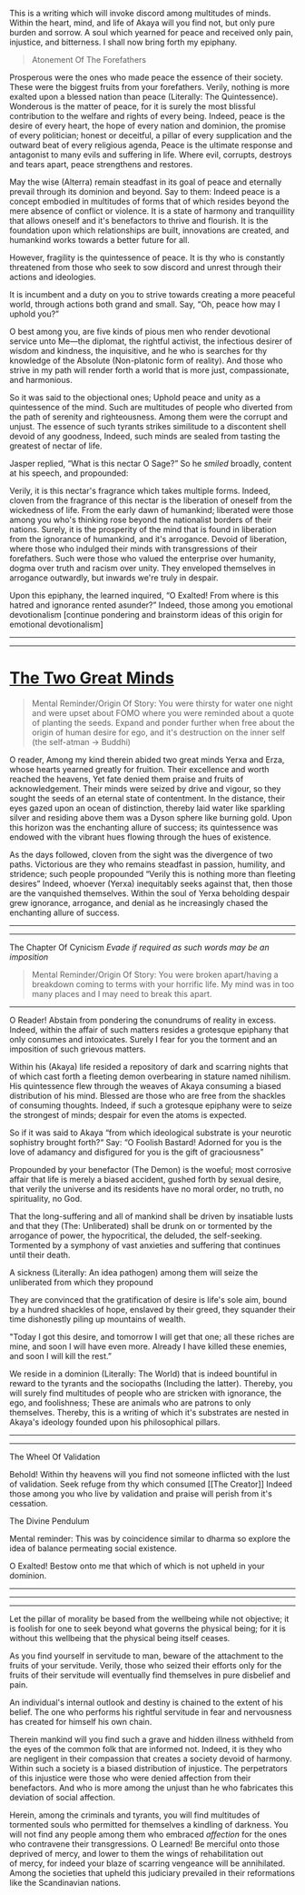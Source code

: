 This is a writing which will invoke discord among multitudes of minds. Within the heart, mind, and life of Akaya will you find not, but only pure burden and sorrow. A soul which yearned for peace and received only pain, injustice, and bitterness. I shall now bring forth my epiphany. 


> Atonement Of The Forefathers

Prosperous were the ones who made peace the essence of their society. These were the biggest fruits from your forefathers. Verily, nothing is more exalted upon a blessed nation than peace (Literally: The Quintessence). Wonderous is the matter of peace, for it is surely the most blissful contribution to the welfare and rights of every being. Indeed, peace is the desire of every heart, the hope of every nation and dominion, the promise of every politician; honest or deceitful, a pillar of every supplication and the outward beat of every religious agenda, Peace is the ultimate response and antagonist to many evils and suffering in life. Where evil, corrupts, destroys and tears apart, peace strengthens and restores. 

May the wise (Alterra) remain steadfast in its goal of peace and eternally prevail through its dominion and beyond. Say to them: Indeed peace is a concept embodied in multitudes of forms that of which resides beyond the mere absence of conflict or violence. It is a state of harmony and tranquillity that allows oneself and it's benefactors to thrive and flourish. It is the foundation upon which relationships are built, innovations are created, and humankind works towards a better future for all. 

However, fragility is the quintessence of peace. It is thy who is constantly threatened from those who seek to sow discord and unrest through their actions and ideologies. 

It is incumbent and a duty on you to strive towards creating a more peaceful world, through actions both grand and small. Say, “Oh, peace how may I uphold you?”

O best among you, are five kinds of pious men who render devotional service unto Me—the diplomat, the rightful activist, the infectious desirer of wisdom and kindness, the inquisitive, and he who is searches for thy knowledge of the Absolute (Non-platonic form of reality). And those who strive in my path will render forth a world that is more just, compassionate, and harmonious.

So it was said to the objectional ones; Uphold peace and unity as a quintessence of the mind. Such are multitudes of people who diverted from the path of serenity and righteousness. Among them were the corrupt and unjust. The essence of such tyrants strikes similitude to a discontent shell devoid of any goodness, Indeed, such minds are sealed from tasting the greatest of nectar of life. 

Jasper replied, “What is this nectar O Sage?” So he _smiled_ broadly, content at his speech, and propounded:

Verily, it is this nectar's fragrance which takes multiple forms. Indeed, cloven from the fragrance of this nectar is the liberation of oneself from the wickedness of life. From the early dawn of humankind; liberated were those among you who's thinking rose beyond the nationalist borders of their nations. Surely, it is the prosperity of the mind that is found in liberation from the ignorance of humankind, and it's arrogance. Devoid of liberation, where those who indulged their minds with transgressions of their forefathers. Such were those who valued the enterprise over humanity, dogma over truth and racism over unity. They enveloped themselves in arrogance outwardly, but inwards we're truly in despair. 


Upon this epiphany, the learned inquired, “O Exalted! From where is this hatred and ignorance rented asunder?” Indeed, those among you emotional devotionalism [continue pondering and brainstorm ideas of this origin for emotional devotionalism]

---------------------------------
--------------------



# <u> The Two Great Minds </u>

> Mental Reminder/Origin Of Story: You were thirsty for water one night and were upset about FOMO where you were reminded about a quote of planting the seeds. Expand and ponder further when free about the origin of human desire for ego, and it's destruction on the inner self (the self-atman -> Buddhi)

O reader, Among my kind therein abided two great minds Yerxa and Erza, whose hearts yearned greatly for fruition. Their excellence and worth reached the heavens, Yet fate denied them praise and fruits of acknowledgement. Their minds were seized by drive and vigour, so they sought the seeds of an eternal state of contentment. In the distance, their eyes gazed upon an ocean of distinction, thereby laid water like sparkling silver and residing above them was a Dyson sphere like burning gold. Upon this horizon was the enchanting allure of success; its quintessence was endowed with the vibrant hues flowing through the hues of existence.

As the days followed, cloven from the sight was the divergence of two paths. Victorious are they who remains steadfast in passion, humility, and stridence; such people propounded “Verily this is nothing more than fleeting desires” Indeed, whoever (Yerxa) inequitably seeks against that, then those are the vanquished themselves. Within the soul of Yerxa beholding despair grew ignorance, arrogance, and denial as he increasingly chased the enchanting allure of success. 

-----------------
-----

The Chapter Of Cynicism
*Evade if required as such words may be an imposition* 

> Mental Reminder/Origin Of Story: You were broken apart/having a breakdown coming to terms with your horrific life. My mind was in too many places and I may need to break this apart.

-----------------------------------------------------------------

O Reader! Abstain from pondering the conundrums of reality in excess. Indeed, within the affair of such matters resides a grotesque epiphany that only consumes and intoxicates. Surely I fear for you the torment and an imposition of such grievous matters.  

Within his (Akaya) life resided a repository of dark and scarring nights that of which cast forth a fleeting demon overbearing in stature named nihilism. His quintessence flew through the weaves of Akaya consuming a biased distribution of his mind. Blessed are those who are free from the shackles of consuming thoughts. Indeed, if such a grotesque epiphany were to seize the strongest of minds; despair for even the atoms is expected.

So if it was said to Akaya “from which ideological substrate is your neurotic sophistry brought forth?“ Say: “O Foolish Bastard! Adorned for you is the love of adamancy and disfigured for you is the gift of graciousness”

Propounded by your benefactor (The Demon) is the woeful; most corrosive affair that life is merely a biased accident, gushed forth by sexual desire, that verily the universe and its residents have no moral order, no truth, no spirituality, no God.  
  
That the long-suffering and all of mankind shall be driven by insatiable lusts and that they (The: Unliberated) shall be drunk on or tormented by the arrogance of power, the hypocritical, the deluded, the self-seeking. Tormented by a symphony of vast anxieties and suffering that continues until their death. 

A sickness (Literally: An idea pathogen) among them will seize the unliberated from which they propound 

They are convinced that the gratification of desire is life's sole aim, bound by a hundred shackles of hope, enslaved by their greed, they squander their time dishonestly piling up mountains of wealth.  
  
"Today I got this desire, and tomorrow I will get that one; all these riches are mine, and soon I will have even more. Already I have killed these enemies, and soon I will kill the rest.”

We reside in a dominion (Literally: The World) that is indeed bountiful in reward to the tyrants and the sociopaths (Including the latter). Thereby, you will surely find multitudes of people who are stricken with ignorance, the ego, and foolishness; These are animals who are patrons to only themselves. Thereby, this is a writing of which it's substrates are nested in Akaya's ideology founded upon his philosophical pillars. 




-----------------
-----

The Wheel Of Validation 

Behold! Within thy heavens will you find not someone inflicted with the lust of validation. Seek refuge from thy which consumed [[The Creator]] Indeed those among you who live by validation and praise will perish from it's cessation.

The Divine Pendulum 

Mental reminder: This was by coincidence similar to dharma so explore the idea of balance permeating social existence. 

O Exalted! Bestow onto me that which of which is not upheld in your dominion. 

-------------------


---------------------
--------------------

Let the pillar of morality be based from the wellbeing while not objective; it is foolish for one to seek beyond what governs the physical being; for it is without this wellbeing that the physical being itself ceases.

As you find yourself in servitude to man, beware of the attachment to the fruits of your servitude. Verily, those who seized their efforts only for the fruits of their servitude will eventually find themselves in pure disbelief and pain.

An individual's internal outlook and destiny is chained to the extent of his belief. The one who performs his rightful servitude in fear and nervousness has created for himself his own chain.

Therein mankind will you find such a grave and hidden illness withheld from the eyes of the common folk that are informed not. Indeed, it is they who are negligent in their compassion that creates a society devoid of harmony. Within such a society is a biased distribution of injustice. The perpetrators of this injustice were those who were denied affection from their benefactors. And who is more among the unjust than he who fabricates this deviation of social affection. 

Herein, among the criminals and tyrants, you will find multitudes of tormented souls who permitted for themselves a kindling of darkness. You will not find any people among them who embraced _affection_ for the ones who contravene their transgressions.  O Learned! Be merciful onto those deprived of mercy, and lower to them the wings of rehabilitation out of mercy, for indeed your blaze of scarring vengeance will be annihilated. Among the societies that upheld this judiciary prevailed in their reformations like the Scandinavian nations. 
